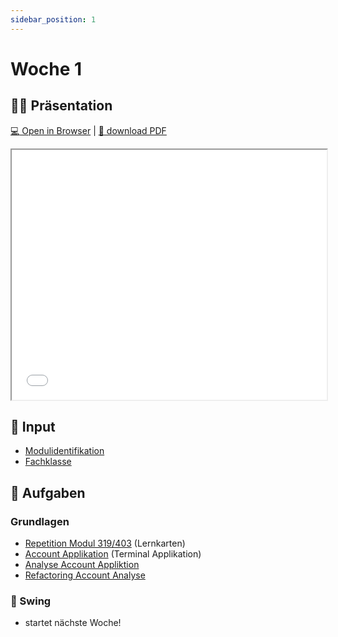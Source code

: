 ```yaml
---
sidebar_position: 1
---
```


# Woche 1

## :teacher: Präsentation

[:computer: Open in Browser](pathname:///slides/woche-1) | [:floppy_disk: download PDF](pathname:///slides/woche-1.pdf)

<iframe src="/bbzbl-modul-404/slides/woche-1" width="100%" height="400px"></iframe>

## :brain: Input

- [Modulidentifikation](../index.md)
- [Fachklasse](../konzepte/fachklassen.md) 

## :pencil: Aufgaben

<div class="grid"><div>

### Grundlagen

- [Repetition Modul 319/403](../repetition/repetition.md) (Lernkarten)
- [Account Applikation](../aufgaben-grundlagen/account-application.md) (Terminal Applikation)
- [Analyse Account Appliktion](../aufgaben-grundlagen/analyse-account-application.md)
- [Refactoring Account Analyse](../aufgaben-grundlagen/refactoring-account-application.md)

</div><div>

### :nail_care: Swing

- startet nächste Woche!

</div></div>



